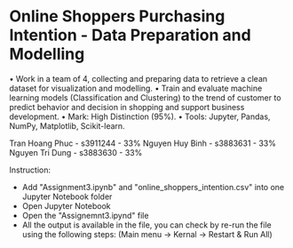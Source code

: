 <h1>Online Shoppers Purchasing Intention - Data Preparation and Modelling </h1>

•	Work in a team of 4, collecting and preparing data to retrieve a clean dataset for visualization and modelling. 
•	Train and evaluate machine learning models (Classification and Clustering) to the trend of customer to predict behavior and decision in shopping and support business development. 
•	Mark: High Distinction (95%).
•	Tools: Jupyter, Pandas, NumPy, Matplotlib, Scikit-learn. 


Tran Hoang Phuc - s3911244 - 33%
Nguyen Huy Binh - s3883631 - 33%
Nguyen Tri Dung - s3883630 - 33%

Instruction:
- Add "Assignment3.ipynb" and "online_shoppers_intention.csv" into one Jupyter Notebook folder
- Open Jupyter Notebook
- Open the "Assignemnt3.ipynd" file
- All the output is available in the file, you can check by re-run the file using the following steps:
(Main menu -> Kernal -> Restart & Run All)

